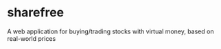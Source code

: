 # sharefree
A web application for buying/trading stocks with virtual money, based on real-world prices
